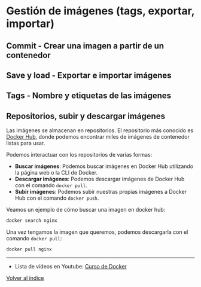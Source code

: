 # Gestión de imágenes (tags, exportar, importar)



## Commit - Crear una imagen a partir de un contenedor

## Save y load - Exportar e importar imágenes


## Tags - Nombre y etiquetas de las imágenes


## Repositorios, subir y descargar imágenes
Las imágenes se almacenan en repositorios. El repositorio más conocido es [Docker Hub](https://hub.docker.com/), donde podemos encontrar miles de imágenes de contenedor listas para usar.

Podemos interactuar con los repositorios de varias formas:
* **Buscar imágenes**: Podemos buscar imágenes en Docker Hub utilizando la página web o la CLI de Docker.
* **Descargar imágenes**: Podemos descargar imágenes de Docker Hub con el comando `docker pull`.
* **Subir imágenes**: Podemos subir nuestras propias imágenes a Docker Hub con el comando `docker push`.

Veamos un ejemplo de cómo buscar una imagen en docker hub:
```bash
docker search nginx
```

Una vez tengamos la imagen que queremos, podemos descargarla con el comando `docker pull`:
```bash
docker pull nginx
```



---
* Lista de vídeos en Youtube: [Curso de Docker](https://www.youtube.com/playlist?list=PLQhxXeq1oc2n7YnjRhq7qVMzZWtDY7Zz0)

[Volver al índice](README.md#índice)


